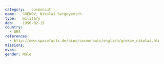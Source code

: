 ```yaml
---
category:	cosmonaut
name:	GREKOV, Nikolai Sergeyevich
type:	military
dob:	1950-02-15
country:
  - URS
references:
  - http://www.spacefacts.de/bios/cosmonauts/english/grekov_nikolai.htm
missions:
evas:
gender:	Male
---
```

